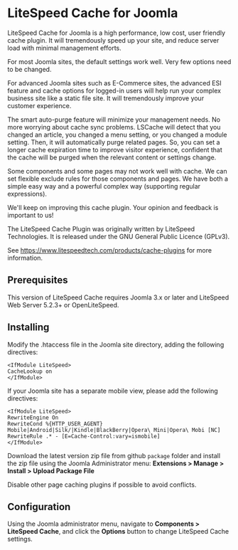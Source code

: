 LiteSpeed Cache for Joomla
============================
LiteSpeed Cache for Joomla is a high performance, low cost, user friendly cache plugin. It will tremendously speed up your site, and reduce server load with minimal management efforts.

For most Joomla sites, the default settings work well. Very few options need to be changed.

For advanced Joomla sites such as E-Commerce sites, the advanced ESI feature and cache options for logged-in users will help run your complex business site like a static file site. It will tremendously improve your customer experience.

The smart auto-purge feature will minimize your management needs. No more worrying about cache sync problems. LSCache will detect that you changed an article, you changed a menu setting, or you changed a module setting. Then, it will automatically purge related pages. So, you can set a longer cache expiration time to improve visitor experience, confident that the cache will be purged when the relevant content or settings change.

Some components and some pages may not work well with cache. We can set flexible exclude rules for those components and pages. We have both a simple easy way and a powerful complex way (supporting regular expressions).

We'll keep on improving this cache plugin. Your opinion and feedback is important to us!

The LiteSpeed Cache Plugin was originally written by LiteSpeed Technologies. It is released under the GNU General Public Licence 
(GPLv3).

See https://www.litespeedtech.com/products/cache-plugins for more information.



Prerequisites
-------------
This version of LiteSpeed Cache requires Joomla 3.x or later and LiteSpeed Web Server 5.2.3+ or OpenLiteSpeed.



Installing
-------------
Modify the .htaccess file in the Joomla site directory, adding the following directives:

    <IfModule LiteSpeed>
    CacheLookup on
    </IfModule>

If your Joomla site has a separate mobile view, please add the following directives:

    <IfModule LiteSpeed>
    RewriteEngine On
    RewriteCond %{HTTP_USER_AGENT} Mobile|Android|Silk/|Kindle|BlackBerry|Opera\ Mini|Opera\ Mobi [NC] RewriteRule .* - [E=Cache-Control:vary=ismobile]
    </IfModule>

Download the latest version zip file from github `package` folder and install the zip file using the Joomla Administrator menu: 
**Extensions > Manage > Install > Upload Package File**

Disable other page caching plugins if possible to avoid conflicts. 


Configuration
--------------

Using the Joomla administrator menu, navigate to **Components > LiteSpeed Cache**, and click the **Options** button to change LiteSpeed Cache settings.
